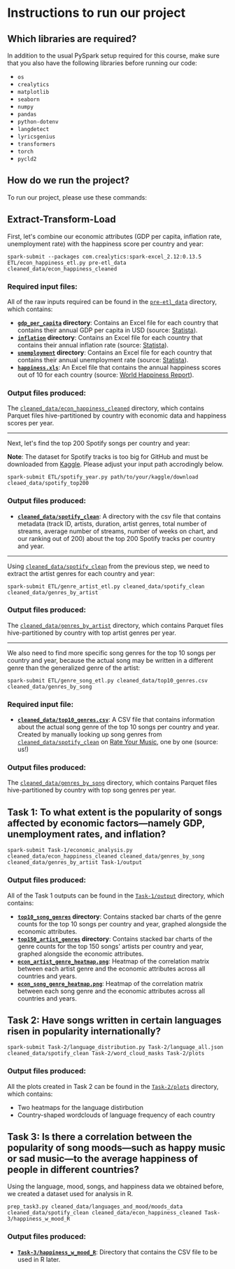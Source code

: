 # Instructions to run our project

## Which libraries are required?

In addition to the usual PySpark setup required for this course, make sure that you also have the following libraries before running our code:

- `os`
- `crealytics`
- `matplotlib`
- `seaborn`
- `numpy`
- `pandas`
- `python-dotenv`
- `langdetect`
- `lyricsgenius`
- `transformers`
- `torch`
- `pycld2`


## How do we run the project?

To run our project, please use these commands:

## Extract-Transform-Load

First, let's combine our economic attributes (GDP per capita, inflation rate, unemployment rate) with the happiness score per country and year:

```
spark-submit --packages com.crealytics:spark-excel_2.12:0.13.5 ETL/econ_happiness_etl.py pre-etl_data cleaned_data/econ_happiness_cleaned
```

### Required input files:

All of the raw inputs required can be found in the [`pre-etl_data`](pre-etl_data) directory, which contains:

- **[`gdp_per_capita`](pre-etl_data/gdp_per_capita) directory**: Contains an Excel file for each country that contains their annual GDP per capita in USD (source: [Statista](https://www.statista.com/)).
- **[`inflation`](pre-etl_data/inflation) directory**: Contains an Excel file for each country that contains their annual inflation rate (source: [Statista](https://www.statista.com/)).
- **[`unemployment`](pre-etl_data/unemployment) directory**: Contains an Excel file for each country that contains their annual unemployment rate (source: [Statista](https://www.statista.com/)).
- **[`happiness.xls`](pre-etl_data/happiness.xls)**: An Excel file that contains the annual happiness scores out of 10 for each country (source: [World Happiness Report](https://worldhappiness.report/data/)).


### Output files produced:

The [`cleaned_data/econ_happiness_cleaned`](cleaned_data/econ_happiness_cleaned) directory, which contains Parquet files hive-partitioned by country with economic data and happiness scores per year.

---

Next, let's find the top 200 Spotify songs per country and year:

**Note**: The dataset for Spotify tracks is too big for GitHub and must be downloaded from [Kaggle](https://www.kaggle.com/datasets/jfreyberg/spotify-chart-data). Please adjust your input path accrodingly below.

```
spark-submit ETL/spotify_year.py path/to/your/kaggle/download cleaed_data/spotify_top200
```

### Output files produced:

- **[`cleaned_data/spotify_clean`](cleaned_data/spotify_clean)**: A directory with the csv file that contains metadata (track ID, artists, duration, artist genres, total number of streams, average number of streams, number of weeks on chart, and our ranking out of 200) about the top 200 Spotify tracks per country and year.

---

Using [`cleaned_data/spotify_clean`](cleaned_data/spotify_clean) from the previous step, we need to extract the artist genres for each country and year:

```
spark-submit ETL/genre_artist_etl.py cleaned_data/spotify_clean cleaned_data/genres_by_artist
```

### Output files produced:

The [`cleaned_data/genres_by_artist`](cleaned_data/genres_by_artist) directory, which contains Parquet files hive-partitioned by country with top artist genres per year.

---

We also need to find more specific song genres for the top 10 songs per country and year, because the actual song may be written in a different genre than the generalized genre of the artist:

```
spark-submit ETL/genre_song_etl.py cleaned_data/top10_genres.csv cleaned_data/genres_by_song
```

### Required input file:

- **[`cleaned_data/top10_genres.csv`](cleaned_data/top10_genres.csv)**: A CSV file that contains information about the actual song genre of the top 10 songs per country and year. Created by manually looking up song genres from [`cleaned_data/spotify_clean`](cleaned_data/spotify_clean) on [Rate Your Music](https://rateyourmusic.com/), one by one (source: us!)

### Output files produced:

The [`cleaned_data/genres_by_song`](cleaned_data/genres_by_song) directory, which contains Parquet files hive-partitioned by country with top song genres per year.


## Task 1: To what extent is the popularity of songs affected by economic factors—namely GDP, unemployment rates, and inflation?

```
spark-submit Task-1/economic_analysis.py cleaned_data/econ_happiness_cleaned cleaned_data/genres_by_song cleaned_data/genres_by_artist Task-1/output
```

### Output files produced:

All of the Task 1 outputs can be found in the [`Task-1/output`](Task-1/output) directory, which contains:

- **[`top10_song_genres`](Task-1/output/top10_song_genres) directory**: Contains stacked bar charts of the genre counts for the top 10 songs per country and year, graphed alongside the economic attributes.
- **[`top150_artist_genres`](Task-1/output/top150_artist_genres) directory**: Contains stacked bar charts of the genre counts for the top 150 songs' artists per country and year, graphed alongside the economic attributes.
- **[`econ_artist_genre_heatmap.png`](Task-1/output/econ_artist_genre_heatmap.png)**: Heatmap of the correlation matrix between each artist genre and the economic attributes across all countries and years.
- **[`econ_song_genre_heatmap.png`](Task-1/output/econ_song_genre_heatmap.png)**: Heatmap of the correlation matrix between each song genre and the economic attributes across all countries and years.


## Task 2: Have songs written in certain languages risen in popularity internationally?

```
spark-submit Task-2/language_distribution.py Task-2/language_all.json cleaned_data/spotify_clean Task-2/word_cloud_masks Task-2/plots
```

### Output files produced:

All the plots created in Task 2 can be found in the [`Task-2/plots`](Task-2/plots) directory, which contains:

- Two heatmaps for the language distirbution
- Country-shaped wordclouds of language frequency of each country


## Task 3: Is there a correlation between the popularity of song moods—such as happy music or sad music—to the average happiness of people in different countries?

Using the language, mood, songs, and happiness data we obtained before, we created a dataset used for analysis in R.

```
prep_task3.py cleaned_data/languages_and_mood/moods_data cleaned_data/spotify_clean cleaned_data/econ_happiness_cleaned Task-3/happiness_w_mood_R
```

### Output files produced:

- **[`Task-3/happiness_w_mood_R`](Task-3/happiness_w_mood_R)**: Directory that contains the CSV file to be used in R later.
